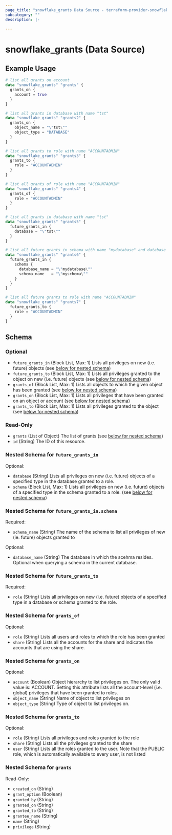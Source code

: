 ```yaml
---
page_title: "snowflake_grants Data Source - terraform-provider-snowflake"
subcategory: ""
description: |-
  
---
```


# snowflake_grants (Data Source)



## Example Usage

```terraform
# list all grants on account
data "snowflake_grants" "grants" {
  grants_on {
    account = true
  }
}

# list all grants in database with name "tst"
data "snowflake_grants" "grants2" {
  grants_on {
    object_name = "\"tst\""
    object_type = "DATABASE"
  }
}

# list all grants to role with name "ACCOUNTADMIN"
data "snowflake_grants" "grants3" {
  grants_to {
    role = "ACCOUNTADMIN"
  }
}

# list all grants of role with name "ACCOUNTADMIN"
data "snowflake_grants" "grants4" {
  grants_of {
    role = "ACCOUNTADMIN"
  }
}

# list all grants in database with name "tst"
data "snowflake_grants" "grants5" {
  future_grants_in {
    database = "\"tst\""
  }
}

# list all future grants in schema with name "mydatabase" and database with name "myschema"
data "snowflake_grants" "grants6" {
  future_grants_in {
    schema {
      database_name = "\"mydatabase\""
      schema_name   = "\"myschema\""
    }
  }
}

# list all future grants to role with name "ACCOUNTADMIN"
data "snowflake_grants" "grants7" {
  future_grants_to {
    role = "ACCOUNTADMIN"
  }
}
```

<!-- schema generated by tfplugindocs -->
## Schema

### Optional

- `future_grants_in` (Block List, Max: 1) Lists all privileges on new (i.e. future) objects (see [below for nested schema](#nestedblock--future_grants_in))
- `future_grants_to` (Block List, Max: 1) Lists all privileges granted to the object on new (i.e. future) objects (see [below for nested schema](#nestedblock--future_grants_to))
- `grants_of` (Block List, Max: 1) Lists all objects to which the given object has been granted (see [below for nested schema](#nestedblock--grants_of))
- `grants_on` (Block List, Max: 1) Lists all privileges that have been granted on an object or account (see [below for nested schema](#nestedblock--grants_on))
- `grants_to` (Block List, Max: 1) Lists all privileges granted to the object (see [below for nested schema](#nestedblock--grants_to))

### Read-Only

- `grants` (List of Object) The list of grants (see [below for nested schema](#nestedatt--grants))
- `id` (String) The ID of this resource.

<a id="nestedblock--future_grants_in"></a>
### Nested Schema for `future_grants_in`

Optional:

- `database` (String) Lists all privileges on new (i.e. future) objects of a specified type in the database granted to a role.
- `schema` (Block List, Max: 1) Lists all privileges on new (i.e. future) objects of a specified type in the schema granted to a role. (see [below for nested schema](#nestedblock--future_grants_in--schema))

<a id="nestedblock--future_grants_in--schema"></a>
### Nested Schema for `future_grants_in.schema`

Required:

- `schema_name` (String) The name of the schema to list all privileges of new (ie. future) objects granted to

Optional:

- `database_name` (String) The database in which the scehma resides. Optional when querying a schema in the current database.



<a id="nestedblock--future_grants_to"></a>
### Nested Schema for `future_grants_to`

Required:

- `role` (String) Lists all privileges on new (i.e. future) objects of a specified type in a database or schema granted to the role.


<a id="nestedblock--grants_of"></a>
### Nested Schema for `grants_of`

Optional:

- `role` (String) Lists all users and roles to which the role has been granted
- `share` (String) Lists all the accounts for the share and indicates the accounts that are using the share.


<a id="nestedblock--grants_on"></a>
### Nested Schema for `grants_on`

Optional:

- `account` (Boolean) Object hierarchy to list privileges on. The only valid value is: ACCOUNT. Setting this attribute lists all the account-level (i.e. global) privileges that have been granted to roles.
- `object_name` (String) Name of object to list privileges on
- `object_type` (String) Type of object to list privileges on.


<a id="nestedblock--grants_to"></a>
### Nested Schema for `grants_to`

Optional:

- `role` (String) Lists all privileges and roles granted to the role
- `share` (String) Lists all the privileges granted to the share
- `user` (String) Lists all the roles granted to the user. Note that the PUBLIC role, which is automatically available to every user, is not listed


<a id="nestedatt--grants"></a>
### Nested Schema for `grants`

Read-Only:

- `created_on` (String)
- `grant_option` (Boolean)
- `granted_by` (String)
- `granted_on` (String)
- `granted_to` (String)
- `grantee_name` (String)
- `name` (String)
- `privilege` (String)

